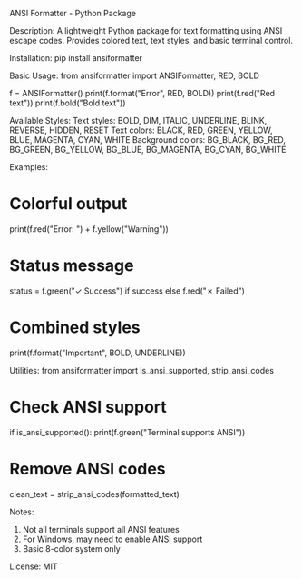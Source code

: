 ANSI Formatter - Python Package

Description:
A lightweight Python package for text formatting using ANSI escape codes. Provides colored text, text styles, and basic terminal control.

Installation:
pip install ansiformatter

Basic Usage:
from ansiformatter import ANSIFormatter, RED, BOLD

f = ANSIFormatter()
print(f.format("Error", RED, BOLD))
print(f.red("Red text"))
print(f.bold("Bold text")) 

Available Styles:
Text styles: BOLD, DIM, ITALIC, UNDERLINE, BLINK, REVERSE, HIDDEN, RESET
Text colors: BLACK, RED, GREEN, YELLOW, BLUE, MAGENTA, CYAN, WHITE
Background colors: BG_BLACK, BG_RED, BG_GREEN, BG_YELLOW, BG_BLUE, BG_MAGENTA, BG_CYAN, BG_WHITE

Examples:
# Colorful output
print(f.red("Error: ") + f.yellow("Warning"))

# Status message
status = f.green("✓ Success") if success else f.red("✗ Failed")

# Combined styles
print(f.format("Important", BOLD, UNDERLINE))

Utilities:
from ansiformatter import is_ansi_supported, strip_ansi_codes

# Check ANSI support
if is_ansi_supported():
    print(f.green("Terminal supports ANSI"))

# Remove ANSI codes
clean_text = strip_ansi_codes(formatted_text)

Notes:
1. Not all terminals support all ANSI features
2. For Windows, may need to enable ANSI support
3. Basic 8-color system only

License: MIT
